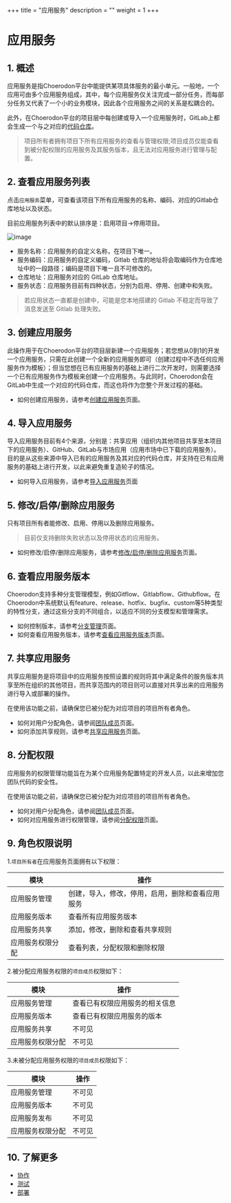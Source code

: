 +++
title = "应用服务"
description = ""
weight = 1
+++

# 应用服务

## 1. 概述

应用服务是指Choerodon平台中能提供某项具体服务的最小单元。一般地，一个应用可由多个应用服务组成，其中，每个应用服务仅关注完成一部分任务，而每部分任务又代表了一个小的业务模块，因此各个应用服务之间的关系是松耦合的。

此外，在Choerodon平台的项目层中每创建或导入一个应用服务时，GitLab上都会生成一个与之对应的[代码仓库](../code-manage/repository)。

<blockquote class="note">
项目所有者拥有项目下所有应用服务的查看与管理权限;项目成员仅能查看到被分配权限的应用服务及其服务版本，且无法对应用服务进行管理与配置。
</blockquote>

## 2. 查看应用服务列表

点击`应用服务`菜单，可查看该项目下所有应用服务的名称、编码、对应的Gitlab仓库地址以及状态。

目前应用服务列表中的默认排序是：启用项目->停用项目。

![image](/docs/user-guide/development/application-service/image/app-service-01.png)


* 服务名称：应用服务的自定义名称，在项目下唯一。
* 服务编码：应用服务的自定义编码，Gitlab 仓库的地址将会取编码作为仓库地址中的一段路径；编码是项目下唯一且不可修改的。
* 仓库地址：应用服务对应的 GitLab 仓库地址。
* 服务状态：应用服务目前有四种状态，分别为启用、停用、创建中和失败。

<blockquote class="note">
 若应用状态一直都是创建中，可能是您本地搭建的 Gitlab 不稳定而导致了消息发送至 Gitlab 处理失败。
</blockquote>

## 3. 创建应用服务

此操作用于在Choerodon平台的项目层新建一个应用服务；若您想从0到1的开发一个应用服务，只需在此创建一个全新的应用服务即可（创建过程中不选任何应用服务作为模板）；但当您想在已有应用服务的基础上进行二次开发时，则需要选择一个已有应用服务作为模板来创建一个应用服务。与此同时，Choerodon会在GitLab中生成一个对应的代码仓库，而这也将作为您整个开发过程的基础。

* 如何创建应用服务，请参考[创建应用服务](./create-app-service)页面。


## 4. 导入应用服务

导入应用服务目前有4个来源，分别是：共享应用（组织内其他项目共享至本项目下的应用服务）、GitHub、GitLab与市场应用（应用市场中已下载的应用服务）。目的是从这些来源中导入已有的应用服务及其对应的代码仓库，并支持在已有应用服务的基础上进行开发，以此来避免重复造轮子的情况。 

* 如何导入应用服务，请参考[导入应用服务](./import)页面

## 5. 修改/启停/删除应用服务

只有项目所有者能修改、启用、停用以及删除应用服务。

> 目前仅支持删除失败状态以及停用状态的应用服务。

* 如何修改/启停/删除应用服务，请参考[修改/启停/删除应用服务](./app-opts)页面。

## 6. 查看应用服务版本

Choerodon支持多种分支管理模型，例如Gitflow、Gitlabflow、Githubflow。在Choerodon中系统默认有feature、release、hotfix、bugfix、custom等5种类型的特性分支，通过这些分支的不同组合，以适应不同的分支模型和管理需求。

* 如何控制版本，请参考[分支管理](../code-manage/manage-branch)页面。
* 如何查看应用服务版本，请参考[查看应用服务版本](./check)页面。

## 7. 共享应用服务

共享应用服务是将项目中的应用服务按照设置的规则将其中满足条件的服务版本共享至所在组织的其他项目，而共享范围内的项目则可以直接对共享出来的应用服务进行导入或部署的操作。  

在使用该功能之前，请确保您已被分配为对应项目的项目所有者角色。  


* 如何对用户分配角色，请参阅[团队成员](../../cooperation/teammember)页面。
* 如何添加共享规则，请参考[共享应用服务](./sharing)页面。

## 8. 分配权限

应用服务的权限管理功能旨在为某个应用服务配置特定的开发人员，以此来增加您团队代码的安全性。

在使用该功能之前，请确保您已被分配为对应项目的项目所有者角色。

* 如何对用户分配角色，请参阅[团队成员](../../cooperation/teammember)页面。
* 如何对应用服务进行权限管理，请参阅[分配权限](./permission)页面。

## 9. 角色权限说明

1.`项目所有者`在应用服务页面拥有以下权限：

模块|操作
|---|---|
应用服务管理|创建，导入，修改，停用，启用，删除和查看应用服务
应用服务版本|查看所有应用服务版本
应用服务共享|添加，修改，删除和查看共享规则
应用服务权限分配|查看列表，分配权限和删除权限

2.被分配应用服务权限的`项目成员`权限如下：

模块|操作
|---|---|
应用服务管理|查看已有权限应用服务的相关信息
应用服务版本|查看已有权限应用服务的版本
应用服务共享|不可见
应用服务权限分配|不可见

3.未被分配应用服务权限的`项目成员`权限如下：

模块|操作
|---|---|
应用服务管理|不可见
应用服务版本|不可见
应用服务发布|不可见
应用服务权限分配|不可见

## 10. 了解更多

* [协作](../../cooperation)
* [测试](../../test)
* [部署](../../deploy)